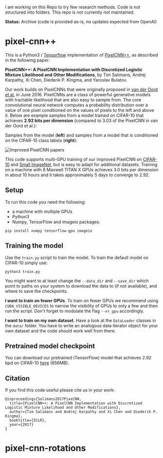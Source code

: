 I am working on this Repo to try few research methods. Code is not structured into folders. This repo is not currently not maintained.

**Status:** Archive (code is provided as-is, no updates expected from OpenAI)


# pixel-cnn++

This is a Python3 / [Tensorflow](https://www.tensorflow.org/) implementation 
of [PixelCNN++](https://openreview.net/pdf?id=BJrFC6ceg), as described in the following 
paper:

**PixelCNN++: A PixelCNN Implementation with Discretized Logistic Mixture Likelihood and Other Modifications**, by
Tim Salimans, Andrej Karpathy, Xi Chen, Diederik P. Kingma, and Yaroslav Bulatov.

Our work builds on PixelCNNs that were originally proposed in [van der Oord et al.](https://arxiv.org/abs/1606.05328) 
in June 2016. PixelCNNs are a class of powerful generative models with tractable 
likelihood that are also easy to sample from. The core convolutional neural network
computes a probability distribution over a value of one pixel conditioned on the values
of pixels to the left and above it. Below are example samples from a model
trained on CIFAR-10 that achieves **2.92 bits per dimension** (compared to 3.03 of 
the PixelCNN in van der Oord et al.):

Samples from the model (**left**) and samples from a model that is conditioned
on the CIFAR-10 class labels (**right**):

![Improved PixelCNN papers](data/pixelcnn_samples.png)

This code supports multi-GPU training of our improved PixelCNN on [CIFAR-10](https://www.cs.toronto.edu/~kriz/cifar.html)
and [Small ImageNet](http://image-net.org/small/download.php), but is easy to adapt
for additional datasets. Training on a machine with 8 Maxwell TITAN X GPUs achieves
3.0 bits per dimension in about 10 hours and it takes approximately 5 days to converge to 2.92.

## Setup

To run this code you need the following:

- a machine with multiple GPUs
- Python3
- Numpy, TensorFlow and imageio packages:
```
pip install numpy tensorflow-gpu imageio
```

## Training the model

Use the `train.py` script to train the model. To train the default model on 
CIFAR-10 simply use:

```
python3 train.py
```

You might want to at least change the `--data_dir` and `--save_dir` which
point to paths on your system to download the data to (if not available), and
where to save the checkpoints.

**I want to train on fewer GPUs**. To train on fewer GPUs we recommend using `CUDA_VISIBLE_DEVICES` 
to narrow the visibility of GPUs to only a few and then run the script. Don't forget to modulate
the flag `--nr_gpu` accordingly.

**I want to train on my own dataset**. Have a look at the `DataLoader` classes
in the `data/` folder. You have to write an analogous data iterator object for
your own dataset and the code should work well from there.

## Pretrained model checkpoint

You can download our pretrained (TensorFlow) model that achieves 2.92 bpd on CIFAR-10 [here](http://alpha.openai.com/pxpp.zip) (656MB).

## Citation

If you find this code useful please cite us in your work:

```
@inproceedings{Salimans2017PixeCNN,
  title={PixelCNN++: A PixelCNN Implementation with Discretized Logistic Mixture Likelihood and Other Modifications},
  author={Tim Salimans and Andrej Karpathy and Xi Chen and Diederik P. Kingma},
  booktitle={ICLR},
  year={2017}
}
```
# pixel-cnn-rotations
 
 
 
 
 
 
 
 
 
 
 
 
 
 
 
 
 
 
 
 
 
 
 
 
 
 
 
 
 
 
 
 
 
 
 
 
 
 
 
 
 
 
 
 
 
 
 
 
 
 
 
 
 
 
 
 
 
 
 
 
 
 
 
 
 
 
 
 
 
 
 
 
 
 
 
 
 
 
 
 
 
 
 
 
 
 
 
 
 
 
 
 
 
 
 
 
 
 
 
 
 
 
 
 
 
 
 
 
 
 
 
 
 
 
 
 
 
 
 
 
 
 
 
 
 
 
 
 
 
 
 
 
 
 
 
 
 
 
 
 
 
 
 
 
 
 
 
 
 
 
 
 
 
 
 
 
 
 
 
 
 
 
 
 
 
 
 
 
 
 
 
 
 
 
 
 
 
 
 
 
 
 
 
 
 
 
 
